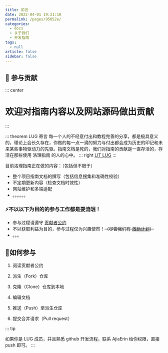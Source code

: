 ```yaml
---
title: 前言
date: 2022-04-01 19:21:10
permalink: /pages/95052e/
categories: 
  - docs
  - 关于我们
  - 开发指南
tags: 
  - null
article: false
sidebar: false
---
```


## 🌱 参与贡献

::: center
# 欢迎对指南内容以及网站源码做出贡献
:::

::: theorem LUG 寄言
每一个人的不经意付出和教程完善的分享，都是极具意义的，理论上会长久存在，你做的每一点一滴的努力与付出都会成为历史的印记和未来某些事物驱动力的先驱。指南文档是死的，我们对指南的贡献是一直存活的，存活在那些使用 洛理指南 的人的心中。
::: right
[LIT LUG](https://www.litunix.org)
:::


目前洛理指南正在做的内容：（包括但不限于）

- 整个项目指南文档的撰写（包括信息搜集和准确性校验）
- 不定期更新内容（检查文档时效性）
- 网站维护和多端适配
- 。。。。。。



### ⚡️不以以下为目的的参与工作都是耍流氓！

- 参与过程请遵守 [贡献者公约](/)
- 不以获取利益为目的，参与过程仅为兴趣使然！~~（尽管我们有 [激励计划](/)）~~
- 。。。 

## 🔖如何参与

1. 阅读贡献者公约

2. 派生（Fork）仓库

3. 克隆（Clone）仓库到本地

4. 编辑文档

5. 推送（Push）至派生仓库

6. 提交合并请求（Pull request）

::: tip 

如果你是 LUG 成员，并且熟悉 github 开发流程，联系 AjiaErin 给你权限，直接 push 即可。
:::
